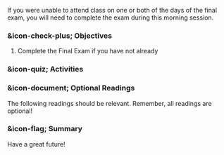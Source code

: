 If you were unable to attend class on one or both of the days of the final
exam, you will need to complete the exam during this morning session.

###  &icon-check-plus; Objectives

  1. Complete the Final Exam if you have not already

###  &icon-quiz; Activities

###  &icon-document; Optional Readings

The following readings should be relevant. Remember, all readings are
optional!

###  &icon-flag; Summary

Have a great future!
